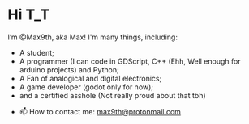 # Hi T_T

I’m @Max9th, aka Max! 
I'm many things, including:
* A student;
* A programmer (I can code in GDScript, C++ (Ehh, Well enough for arduino projects) and Python;
* A Fan of analogical and digital electronics;
* A game developer (godot only for now);
* and a certified asshole (Not really proud about that tbh)



- 📫 How to contact me: max9th@protonmail.com

<!---
Max9th/Max9th is a ✨ special ✨ repository because its `README.md` (this file) appears on your GitHub profile.
You can click the Preview link to take a look at your changes.
--->
